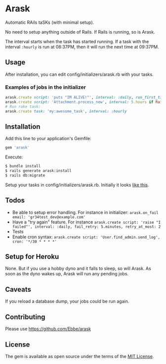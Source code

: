 # Arask
Automatic RAils taSKs (with minimal setup).

No need to setup anything outside of Rails. If Rails is running, so is Arask.

The interval starts when the task has started running. If a task with the interval `:hourly` is run at 08:37PM, then it will run the next time at 09:37PM.

## Usage
After installation, you can edit config/initializers/arask.rb with your tasks.

### Examples of jobs in the initializer
```ruby
arask.create script: 'puts "IM ALIVE!"', interval: :daily, run_first_time: true
arask.create script: 'Attachment.process_new', interval: 5.hours if Rails.env.production?
# Run rake task:
arask.create task: 'my:awesome_task', interval: :hourly
```

## Installation
Add this line to your application's Gemfile:
```ruby
gem 'arask'
```

Execute:
```bash
$ bundle install
$ rails generate arask:install
$ rails db:migrate
```

Setup your tasks in config/initializers/arask.rb. Initially it looks [like this](lib/arask/initialize.rb).

## Todos
* Be able to setup error handling. For instance in initializer: `arask.on_fail email: 'gr34test_dev@example.com'`
* Have a "try again" feature. For instance `arask.create script: 'raise "I failed"', interval: :daily, fail_retry: 5.minutes, retry_at_most: 2`
* Tests
* Enable cron syntax: `arask.create script: 'User.find_admin.send_log', cron: '*/30 * * * *'`

## Setup for Heroku
None. But if you use a hobby dyno and it falls to sleep, so will Arask. As soon as the dyno wakes up, Arask will run any pending jobs.

## Caveats
If you reload a database dump, your jobs could be run again.

## Contributing
Please use https://github.com/Ebbe/arask

## License
The gem is available as open source under the terms of the [MIT License](https://opensource.org/licenses/MIT).
